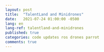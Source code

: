 ```yaml
---
layout: post
title:  "TalentLand and Minidrones"
date:   2021-07-24 01:00:00 -0500
lang: en
lang-ref: talentland-and-minidrones
published: true
categories: code updates ros drones parrot
comments: true
---
```


